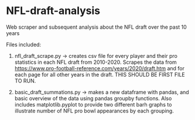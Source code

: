 # NFL-draft-analysis
Web scraper and subsequent analysis about the NFL draft over the past 10 years

Files included:
1) nfl_draft_scrape.py -> creates csv file for every player and their pro statistics in each NFL draft from 2010-2020.  Scrapes the data from https://www.pro-football-reference.com/years/2020/draft.htm and for each page for all other years in the draft. THIS SHOULD BE FIRST FILE TO RUN.

2) basic_draft_summations.py -> makes a new dataframe with pandas, and basic overview of the data using pandas groupby functions.  Also includes matplotlib.pyplot to provide two different barh graphs to illustrate number of NFL pro bowl appearances by each grouping.

